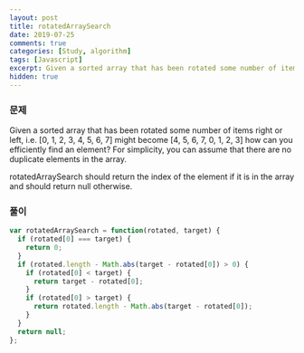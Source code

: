 ```yaml
---
layout: post
title: rotatedArraySearch
date: 2019-07-25
comments: true
categories: [Study, algorithm]
tags: [Javascript]
excerpt: Given a sorted array that has been rotated some number of items right or left, i.e. [0, 1, 2, 3, 4, 5, 6, 7] might become [4, 5, 6, 7, 0, 1, 2, 3]
hidden: true
---
```


### 문제

Given a sorted array that has been rotated some number of items right or left, i.e. [0, 1, 2, 3, 4, 5, 6, 7] might become [4, 5, 6, 7, 0, 1, 2, 3] how can you efficiently find an element? For simplicity, you can assume that there are no duplicate elements in the array.

rotatedArraySearch should return the index of the element if it is in the array and should return null otherwise.

### 풀이

```javascript
var rotatedArraySearch = function(rotated, target) {
  if (rotated[0] === target) {
    return 0;
  }
  if (rotated.length - Math.abs(target - rotated[0]) > 0) {
    if (rotated[0] < target) {
      return target - rotated[0];
    }
    if (rotated[0] > target) {
      return rotated.length - Math.abs(target - rotated[0]);
    }
  }
  return null;
};
```
